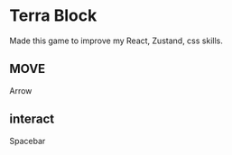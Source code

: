 # Terra Block
 
Made this game to improve my React, Zustand, css skills.

## MOVE
Arrow

## interact
Spacebar
 
